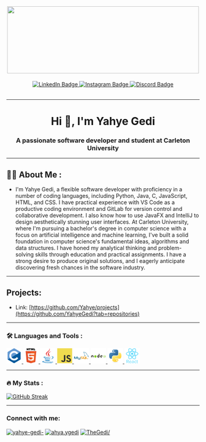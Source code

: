 <div id="header" align="center">
  <img src="https://images.squarespace-cdn.com/content/v1/5769fc401b631bab1addb2ab/1541580611624-TE64QGKRJG8SWAIUS7NS/coding-freak.gif" width="500" height="175"/>
  <br>
  <div id="badges">
     <br>
    <a href="https://www.linkedin.com/in/yahye-gedi-/">
        <img src="https://img.shields.io/badge/LinkedIn-blue?style=for-the-badge&logo=linkedin&logoColor=white" alt="LinkedIn Badge"/>
    <a/>
    <a href="https://www.instagram.com/ahya.ygedi/">
      <img src="https://img.shields.io/badge/Instagram-800080?style=for-the-badge&logo=instagram&logoColor=white" alt="Instagram Badge"/>
    <a/>
   <a href="https://discord.com/channels/@me">
    <img src="https://img.shields.io/badge/Discord-7289DA?style=for-the-badge&logo=discord&logoColor=white" alt="Discord Badge"/>
    <a/>
  </div>
      <img src="https://komarev.com/ghpvc/?username=TheGedi&style=flat-square&color=blue" alt=""/>
</div>
      
---
<h1 align="center">Hi 👋, I'm Yahye Gedi</h1>
<h3 align="center">A passionate software developer and student at Carleton University</h3>

---
## :man_technologist: About Me :

- I'm Yahye Gedi, a flexible software developer with proficiency in a number of coding languages, including Python, Java, C, JavaScript, HTML, and CSS. I have practical experience with VS Code as a productive coding environment and GitLab for version control and collaborative development. I also know how to use JavaFX and IntelliJ to design aesthetically stunning user interfaces. At Carleton University, where I'm pursuing a bachelor's degree in computer science with a focus on artificial intelligence and machine learning, I've built a solid foundation in computer science's fundamental ideas, algorithms and data structures. I have honed my analytical thinking and problem-solving skills through education and practical assignments. I have a strong desire to produce original solutions, and I eagerly anticipate discovering fresh chances in the software industry.
      
---
## Projects:
- Link: [https://github.com/Yahye/projects](https://github.com/YahyeGedi?tab=repositories)



---

### :hammer_and_wrench: Languages and Tools :
      
<div>
<p align="left"> <a href="https://www.cprogramming.com/" target="_blank" rel="noreferrer"> <img src="https://raw.githubusercontent.com/devicons/devicon/master/icons/c/c-original.svg" alt="c" width="40" height="40"/> </a> <a href="https://www.w3.org/html/" target="_blank" rel="noreferrer"> <img src="https://raw.githubusercontent.com/devicons/devicon/master/icons/html5/html5-original-wordmark.svg" alt="html5" width="40" height="40"/> </a> <a href="https://www.java.com" target="_blank" rel="noreferrer"> <img src="https://raw.githubusercontent.com/devicons/devicon/master/icons/java/java-original.svg" alt="java" width="40" height="40"/> </a> <a href="https://developer.mozilla.org/en-US/docs/Web/JavaScript" target="_blank" rel="noreferrer"> <img src="https://raw.githubusercontent.com/devicons/devicon/master/icons/javascript/javascript-original.svg" alt="javascript" width="40" height="40"/> </a> <a href="https://www.mysql.com/" target="_blank" rel="noreferrer"> <img src="https://raw.githubusercontent.com/devicons/devicon/master/icons/mysql/mysql-original-wordmark.svg" alt="mysql" width="40" height="40"/> </a> <a href="https://nodejs.org" target="_blank" rel="noreferrer"> <img src="https://raw.githubusercontent.com/devicons/devicon/master/icons/nodejs/nodejs-original-wordmark.svg" alt="nodejs" width="40" height="40"/> </a> <a href="https://www.python.org" target="_blank" rel="noreferrer"> <img src="https://raw.githubusercontent.com/devicons/devicon/master/icons/python/python-original.svg" alt="python" width="40" height="40"/> </a> <a href="https://reactjs.org/" target="_blank" rel="noreferrer"> <img src="https://raw.githubusercontent.com/devicons/devicon/master/icons/react/react-original-wordmark.svg" alt="react" width="40" height="40"/> </a> </p>
</div>
      
---

### :fire: My Stats :

[![GitHub Streak](http://github-readme-streak-stats.herokuapp.com?user=TheGedi&theme=github-dark-blue&date_format=M%20j%5B%2C%20Y%5D&mode=weekly&exclude_days=Sun%2CSat)](https://git.io/streak-stats)
      


---


<h3 align="left">Connect with me:</h3>
<p align="left">
<a href="https://www.linkedin.com/in/yahye-gedi-/" target="blank"><img align="center" src="https://raw.githubusercontent.com/rahuldkjain/github-profile-readme-generator/master/src/images/icons/Social/linked-in-alt.svg" alt="yahye-gedi-" height="30" width="40" /></a>
<a href="https://instagram.com/ahya.ygedi" target="blank"><img align="center" src="https://raw.githubusercontent.com/rahuldkjain/github-profile-readme-generator/master/src/images/icons/Social/instagram.svg" alt="ahya.ygedi" height="30" width="40" /></a>
<a href="https://leetcode.com/TheGedi/" target="blank"><img align="center" src="https://raw.githubusercontent.com/rahuldkjain/github-profile-readme-generator/master/src/images/icons/Social/leet-code.svg" alt="TheGedi/" height="30" width="40" /></a>
</p>
